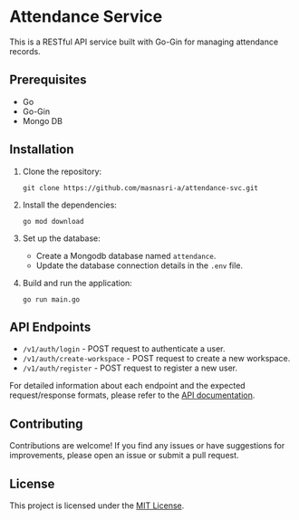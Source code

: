 # Attendance Service

This is a RESTful API service built with Go-Gin for managing attendance records.

## Prerequisites

- Go 
- Go-Gin 
- Mongo DB

## Installation

1. Clone the repository:

    ```shell
    git clone https://github.com/masnasri-a/attendance-svc.git
    ```

2. Install the dependencies:

    ```shell
    go mod download
    ```

3. Set up the database:

    - Create a Mongodb database named `attendance`.
    - Update the database connection details in the `.env` file.

4. Build and run the application:

    ```shell
    go run main.go
    ```

## API Endpoints
- `/v1/auth/login` - POST request to authenticate a user.
- `/v1/auth/create-workspace` - POST request to create a new workspace.
- `/v1/auth/register` - POST request to register a new user.

For detailed information about each endpoint and the expected request/response formats, please refer to the [API documentation](./docs/api.md).

## Contributing

Contributions are welcome! If you find any issues or have suggestions for improvements, please open an issue or submit a pull request.

## License

This project is licensed under the [MIT License](./LICENSE).